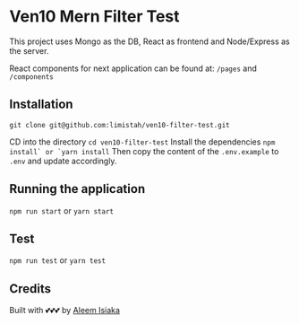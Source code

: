 # Ven10 Mern Filter Test

This project uses Mongo as the DB, React as frontend and Node/Express as the server.

React components for next application can be found at: `/pages` and `/components`

## Installation

`git clone git@github.com:limistah/ven10-filter-test.git`

CD into the directory
`cd ven10-filter-test`
Install the dependencies
`` npm install` or `yarn install ``
Then copy the content of the `.env.example` to `.env` and update accordingly.

## Running the application

`npm run start` or `yarn start`

## Test

`npm run test` or `yarn test`

## Credits

Built with 💕💕💕 by [Aleem Isiaka](https://aleemisiaka.com)
